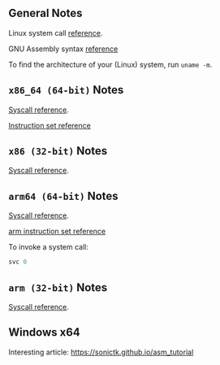 ## General Notes

Linux system call [reference](https://www.chromium.org/chromium-os/developer-library/reference/linux-constants/syscalls).

GNU Assembly syntax [reference](https://en.wikibooks.org/wiki/X86_Assembly/GNU_assembly_syntax)

To find the architecture of your (Linux) system, run `uname -m`.

## `x86_64 (64-bit)` Notes

[Syscall reference](https://www.chromium.org/chromium-os/developer-library/reference/linux-constants/syscalls/#x86_64-64-bit).

[Instruction set reference](https://cs.brown.edu/courses/cs033/docs/guides/x64_cheatsheet.pdf)

## `x86 (32-bit)` Notes

[Syscall reference](https://www.chromium.org/chromium-os/developer-library/reference/linux-constants/syscalls/#x86-32-bit).

## `arm64 (64-bit)` Notes

[Syscall reference](https://www.chromium.org/chromium-os/developer-library/reference/linux-constants/syscalls/#arm64-64-bit).

[arm instruction set reference](https://developer.arm.com/documentation/den0024/a/The-A64-instruction-set/Instruction-mnemonics)

To invoke a system call:

```asm
svc 0
```

## `arm (32-bit)` Notes

[Syscall reference](https://www.chromium.org/chromium-os/developer-library/reference/linux-constants/syscalls/#arm-32-biteabi).

## Windows x64

Interesting article: <https://sonictk.github.io/asm_tutorial>
